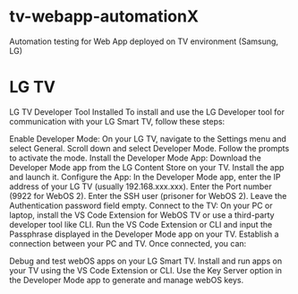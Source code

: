 # tv-webapp-automationX

Automation testing for Web App deployed on TV environment (Samsung, LG)

# LG TV

LG TV Developer Tool Installed
To install and use the LG Developer tool for communication with your LG Smart TV, follow these steps:

Enable Developer Mode:
On your LG TV, navigate to the Settings menu and select General.
Scroll down and select Developer Mode.
Follow the prompts to activate the mode.
Install the Developer Mode App:
Download the Developer Mode app from the LG Content Store on your TV.
Install the app and launch it.
Configure the App:
In the Developer Mode app, enter the IP address of your LG TV (usually 192.168.xxx.xxx).
Enter the Port number (9922 for WebOS 2).
Enter the SSH user (prisoner for WebOS 2).
Leave the Authentication password field empty.
Connect to the TV:
On your PC or laptop, install the VS Code Extension for WebOS TV or use a third-party developer tool like CLI.
Run the VS Code Extension or CLI and input the Passphrase displayed in the Developer Mode app on your TV.
Establish a connection between your PC and TV.
Once connected, you can:

Debug and test webOS apps on your LG Smart TV.
Install and run apps on your TV using the VS Code Extension or CLI.
Use the Key Server option in the Developer Mode app to generate and manage webOS keys.
